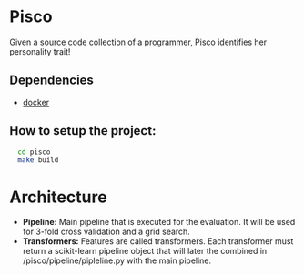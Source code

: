 # Pisco

Given a source code collection of a programmer, Pisco identifies her personality trait!

## Dependencies
* [docker](https://www.docker.com/)

## How to setup the project:
``` bash
  cd pisco
  make build
```
# Architecture
* **Pipeline:** Main pipeline that is executed for the evaluation. It will be used for 3-fold cross validation and a grid search.
* **Transformers:** Features are called transformers. Each transformer must return a scikit-learn pipeline object that will later the combined in /pisco/pipeline/pipleline.py with the main pipeline.



